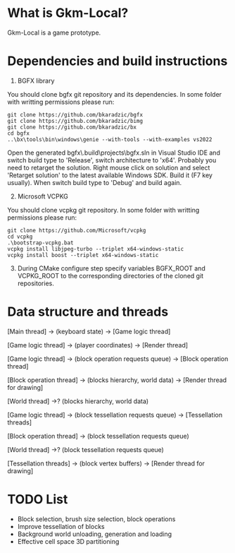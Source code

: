 # What is Gkm-Local?

Gkm-Local is a game prototype.

# Dependencies and build instructions

1. BGFX library

You should clone bgfx git repository and its dependencies.
In some folder with writting permissions please run:
```
git clone https://github.com/bkaradzic/bgfx
git clone https://github.com/bkaradzic/bimg
git clone https://github.com/bkaradzic/bx
cd bgfx
..\bx\tools\bin\windows\genie --with-tools --with-examples vs2022
```

Open the generated bgfx\\.build\projects\bgfx.sln in Visual Studio IDE and switch build type to 'Release', switch architecture to 'x64'.
Probably you need to retarget the solution. Right mouse click on solution and select 'Retarget solution' to the latest available Windows SDK.
Build it (F7 key usually). When switch build type to 'Debug' and build again.

2. Microsoft VCPKG

You should clone vcpkg git repository.
In some folder with writting permissions please run:
```
git clone https://github.com/Microsoft/vcpkg
cd vcpkg
.\bootstrap-vcpkg.bat
vcpkg install libjpeg-turbo --triplet x64-windows-static
vcpkg install boost --triplet x64-windows-static
```

3. During CMake configure step specify variables BGFX_ROOT and VCPKG_ROOT
to the corresponding directories of the cloned git repositories.

# Data structure and threads

[Main thread] -> (keyboard state) -> [Game logic thread]

[Game logic thread] -> (player coordinates) -> [Render thread]

[Game logic thread] -> (block operation requests queue) -> [Block operation thread]

[Block operation thread] -> (blocks hierarchy, world data) -> [Render thread for drawing]

[World thread]           ->? (blocks hierarchy, world data)

[Game logic thread]      -> (block tessellation requests queue) -> [Tessellation threads]

[Block operation thread] -> (block tessellation requests queue)

[World thread]           ->? (block tessellation requests queue)

[Tessellation threads] -> (block vertex buffers) -> [Render thread for drawing]

# TODO List

* Block selection, brush size selection, block operations
* Improve tessellation of blocks
* Background world unloading, generation and loading
* Effective cell space 3D partitioning
